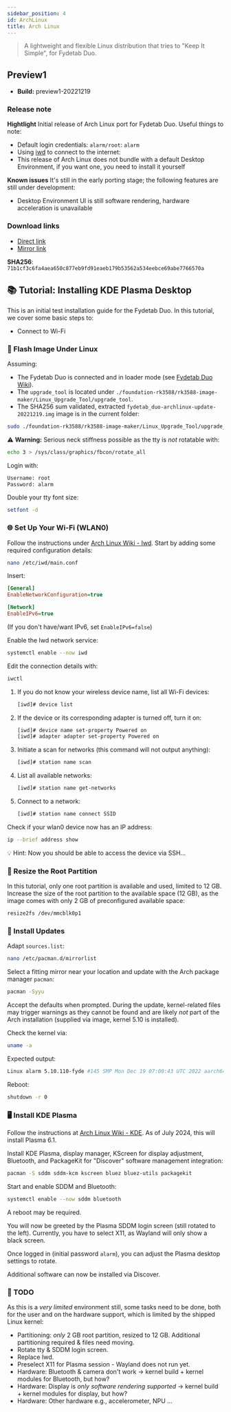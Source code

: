 ```yaml
---
sidebar_position: 4
id: ArchLinux
title: Arch Linux
---
```

>A lightweight and flexible Linux distribution that tries to "Keep It Simple", for Fydetab Duo.

## Preview1
- **Build:** preview1-20221219

### Release note

**Hightlight**
Initial release of Arch Linux port for Fydetab Duo.
Useful things to note:

- Default login credentials: ```alarm/root```: ```alarm```
- Using [iwd](https://wiki.archlinux.org/title/iwd) to connect to the internet:
- This release of Arch Linux does not bundle with a default Desktop Environment, if you want one, you need to install it yourself


**Known issues**
It's still in the early porting stage; the following features are still under development:

- Desktop Environment UI is still software rendering, hardware acceleration is unavailable


###  Download links
- [Direct link](https://download.fydeos.io/fydetabduo/fydetab_duo-archlinux-update-20221219.img.xz)
- [Mirror link]( https://fydeos-my.sharepoint.cn/:u:/g/personal/fyde_fydeos_partner_onmschina_cn/EdVSYqlugmdCkhcRd0NUK5MB5e7yv2nhXpFsjJrErH2ElQ?e=34F1RR)

**SHA256**: `71b1cf3c6fa4aea650c877eb9fd91eaeb179b53562a534eebce69abe7766570a`

## 📚 Tutorial: Installing KDE Plasma Desktop

This is an initial test installation guide for the Fydetab Duo. In this tutorial, we cover some basic steps to:

* Connect to Wi-Fi

### 🔧 Flash Image Under Linux

Assuming:
* The Fydetab Duo is connected and in loader mode (see [Fydetab Duo Wiki](https://wiki.fydetabduo.com/flashing_the_fydetab_duo)).
* The `upgrade_tool` is located under `./foundation-rk3588/rk3588-image-maker/Linux_Upgrade_Tool/upgrade_tool`.
* The SHA256 sum validated, extracted `fydetab_duo-archlinux-update-20221219.img` image is in the current folder:

```bash
sudo ./foundation-rk3588/rk3588-image-maker/Linux_Upgrade_Tool/upgrade_tool uf ./fydetab_duo-archlinux-update-20221219.img
```

⚠️ **Warning:** Serious neck stiffness possible as the tty is _not_ rotatable with:
```bash
echo 3 > /sys/class/graphics/fbcon/rotate_all
```

Login with:
```bash
Username: root
Password: alarm
```
Double your tty font size:
```bash
setfont -d
```

### 🌐 Set Up Your Wi-Fi (WLAN0)

Follow the instructions under [Arch Linux Wiki - Iwd](https://wiki.archlinux.org/title/Iwd). Start by adding some required configuration details:

```bash
nano /etc/iwd/main.conf
```

Insert:
```ini
[General]
EnableNetworkConfiguration=true

[Network]
EnableIPv6=true
```
(If you don't have/want IPv6, set `EnableIPv6=false`)

Enable the Iwd network service:
```bash
systemctl enable --now iwd
```

Edit the connection details with:
```bash
iwctl
```

1. If you do not know your wireless device name, list all Wi-Fi devices:
    ```bash
    [iwd]# device list
    ```
2. If the device or its corresponding adapter is turned off, turn it on:
    ```bash
    [iwd]# device name set-property Powered on
    [iwd]# adapter adapter set-property Powered on
    ```
3. Initiate a scan for networks (this command will not output anything):
    ```bash
    [iwd]# station name scan
    ```
4. List all available networks:
    ```bash
    [iwd]# station name get-networks
    ```
5. Connect to a network:
    ```bash
    [iwd]# station name connect SSID
    ```

Check if your wlan0 device now has an IP address:
```bash
ip --brief address show
```
💡 Hint: Now you should be able to access the device via SSH...

### 🧩 Resize the Root Partition

In this tutorial, only one root partition is available and used, limited to 12 GB. Increase the size of the root partition to the available space (12 GB), as the image comes with only 2 GB of preconfigured available space:
```bash
resize2fs /dev/mmcblk0p1
```

### 🔄 Install Updates

Adapt `sources.list`:
```bash
nano /etc/pacman.d/mirrorlist
```

Select a fitting mirror near your location and update with the Arch package manager `pacman`:
```bash
pacman -Syyu
```

Accept the defaults when prompted. During the update, kernel-related files may trigger warnings as they cannot be found and are likely _not_ part of the Arch installation (supplied via image, kernel 5.10 is installed).

Check the kernel via:
```bash
uname -a
```
Expected output:
```bash
Linux alarm 5.10.110-fyde #145 SMP Mon Dec 19 07:00:43 UTC 2022 aarch64 GNU/Linux
```

Reboot:
```bash
shutdown -r 0
```

### 🖥️ Install KDE Plasma

Follow the instructions at [Arch Linux Wiki - KDE](https://wiki.archlinux.org/title/KDE). As of July 2024, this will install Plasma 6.1.

Install KDE Plasma, display manager, KScreen for display adjustment, Bluetooth, and PackageKit for "Discover" software management integration:
```bash
pacman -S sddm sddm-kcm kscreen bluez bluez-utils packagekit
```

Start and enable SDDM and Bluetooth:
```bash
systemctl enable --now sddm bluetooth
```

A reboot may be required.

You will now be greeted by the Plasma SDDM login screen (still rotated to the left). Currently, you have to select X11, as Wayland will only show a black screen.

Once logged in (initial password `alarm`), you can adjust the Plasma desktop settings to rotate.

Additional software can now be installed via Discover.

### 📝 TODO

As this is a _very limited_ environment still, some tasks need to be done, both for the user and on the hardware support, which is limited by the shipped Linux kernel:

* Partitioning: _only_ 2 GB root partition, resized to 12 GB. Additional partitioning required & files need moving.
* Rotate tty & SDDM login screen.
* Replace Iwd.
* Preselect X11 for Plasma session - Wayland does not run yet.
* Hardware: Bluetooth & camera don't work -> kernel build + kernel modules for Bluetooth, but how?
* Hardware: Display is _only software rendering supported_ -> kernel build + kernel modules for display, but how?
* Hardware: Other hardware e.g., accelerometer, NPU ...
